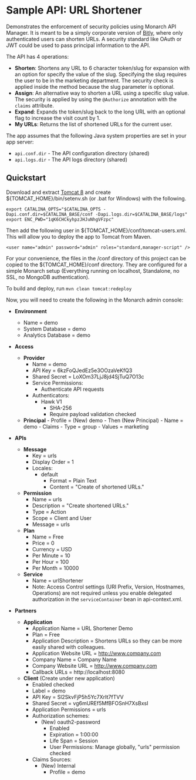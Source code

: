 Sample API: URL Shortener
=========================

Demonstrates the enforcement of security policies using Monarch API Manager.  It is meant to be a simply corporate version of [Bitly](https://bitly.com "Bitly homepage"), where only authenticated users can shorten URLs.  A security standard like OAuth or JWT could be used to pass principal information to the API.

The API has 4 operations:

- **Shorten**: Shortens any URL to 6 character token/slug for expansion with an option for specify the value of the slug.  Specifying the slug requires the user to be in the marketing department.  The security check is applied inside the method because the slug parameter is optional.
- **Assign**: An alternative way to shorten a URL using a specific slug value.  The security is applied by using the `@Authorize` annotation with the `claims` attribute.
- **Expand**: Expands the token/slug back to the long URL with an optional flag to increase the visit count by 1.
- **My URLs**: Returns the list of shortened URLs for the current user.

The app assumes that the following Java system properties are set in your app server:

- `api.conf.dir` - The API configuration directory (shared)
- `api.logs.dir` - The API logs directory (shared)


Quickstart
----------

Download and extract [Tomcat 8](http://tomcat.apache.org/download-80.cgi "Tomcat 8 download") and create ${TOMCAT_HOME}/bin/setenv.sh (or .bat for Windows) with the following.

```
export CATALINA_OPTS="$CATALINA_OPTS -Dapi.conf.dir=$CATALINA_BASE/conf -Dapi.logs.dir=$CATALINA_BASE/logs"
export ENC_PWD="1qK6CHCkyhpzJHJuNhgVFzpc"
```

Then add the following user in ${TOMCAT_HOME}/conf/tomcat-users.xml.  This will allow you to deploy the app to Tomcat from Maven.

```
<user name="admin" password="admin" roles="standard,manager-script" />
```

For your convenience, the files in the /conf directory of this project can be copied to the ${TOMCAT_HOME}/conf directory.  They are configured for a simple Monarch setup (Everything running on localhost, Standalone, no SSL, no MongoDB authentication).

To build and deploy, run `mvn clean tomcat:redeploy`

Now, you will need to create the following in the Monarch admin console:

- **Environment**
	- Name = demo
	- System Database = demo
	- Analytics Database = demo
  
- **Access**
	- **Provider**
		- Name = demo
		- API Key = 6kzFoQJedEz5e3OOzaVeKfQ3
		- Shared Secret = LoXOm37LjJ8jd4SjTuQ7O13c
		- Service Permissions:
			- Authenticate API requests
		- Authenticators:
			- Hawk V1
				- SHA-256
				- Require payload validation checked
  - **Principal**
		- Profile = (New) demo
		- Then (New Principal)
			- Name = demo
			- Claims
				- Type = group
				- Values = marketing
- **APIs**
	- **Message**
		- Key = urls
		- Display Order = 1
		- Locales:
			- default
				- Format = Plain Text
				- Content = "Create of shortened URLs."
	- **Permission**
		- Name = urls
		- Description = "Create shortened URLs."
		- Type = Action
		- Scope = Client and User
		- Message = urls
	- **Plan**
		- Name = Free
		- Price = 0
		- Currency = USD
		- Per Minute = 10
		- Per Hour = 100
		- Per Month = 10000
	- **Service**
    	- Name = urlShortener
    	- Note: Access Control settings (URI Prefix, Version, Hostnames, Operations) are not required unless you enable delegated authorization in the `serviceContainer` bean in api-context.xml.

- **Partners**
	- **Application**
		- Application Name = URL Shortener Demo
		- Plan = Free
		- Application Description = Shortens URLs so they can be more easily shared with colleagues.
		- Application Website URL = http://www.company.com
		- Company Name = Company Name
		- Company Website URL = http://www.company.com
		- Callback URLs = http://localhost:8080
	- **Client** (Create under new application)
		- Enabled checked
		- Label = demo
		- API Key = Sl2SkvFjP5h5Yc7XrIt7fTVV
		- Shared Secret = vg6mUREf5MfBFOSnH7XsBxsI
		- Application Permissions = urls
		- Authorization schemes:
			- (New) oauth2-password
				- Enabled
				- Expiration = 1:00:00
				- Life Span = Session
				- User Permissions: Manage globally, "urls" permission checked
		- Claims Sources:
			- (New) Internal
				- Profile = demo